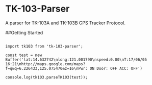 # TK-103-Parser

A parser for TK-103A and TK-103B GPS Tracker Protocol.

##Getting Started

```

import tk103 from 'tk-103-parser';

const test = new Buffer('lat:14.632742\nlong:121.001790\nspeed:0.00\nT:17/06/05 16:21\nhttp://maps.google.com/maps?f=q&q=6.226433,125.075470&z=16\nPwr: ON Door: OFF ACC: OFF')

console.log(tk103.parseTK103(test));

```
